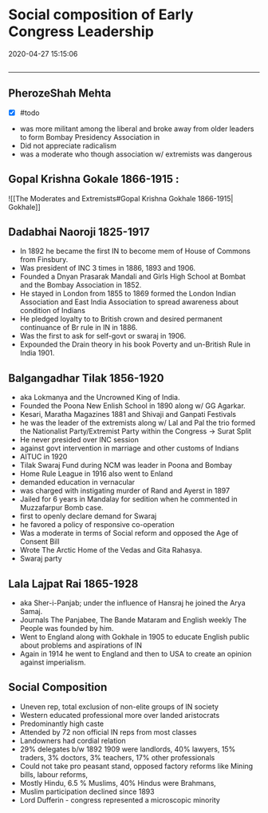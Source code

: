 # Social composition of Early Congress Leadership
2020-04-27 15:15:06
```toc
```
---


## PherozeShah Mehta
- [x] #todo 
-  was more militant among the liberal and broke away from older leaders to form Bombay Presidency Association in
- Did not appreciate radicalism 
- was a moderate who though association w/ extremists was dangerous


## Gopal Krishna Gokale 1866-1915 :
![[The Moderates and Extremists#Gopal Krishna Gokhale 1866-1915| Gokhale]]

## Dadabhai Naoroji 1825-1917
- In 1892 he became the first IN to become mem of House of Commons from Finsbury.
- Was president of INC 3 times in 1886, 1893 and 1906.
- Founded a Dnyan Prasarak Mandali and Girls High School at Bombat and the Bombay Association in 1852.
- He stayed in London from 1855 to 1869 formed the London Indian Association and East India Association to spread awareness about condition of Indians
- He pledged loyalty to to British crown and desired permanent continuance of Br rule in IN in 1886.
- Was the first to ask for self-govt or swaraj in 1906.
- Expounded the Drain theory in his book Poverty and un-British Rule in India 1901.  

## Balgangadhar Tilak 1856-1920
- aka Lokmanya and the Uncrowned King of India.
- Founded the Poona New Enlish School in 1890 along w/ GG Agarkar.
- Kesari, Maratha Magazines 1881 and Shivaji and Ganpati Festivals
- he was the leader of the extremists along w/ Lal and Pal the trio formed the Nationalist Party/Extremist Party within the Congress -> Surat Split
- He never presided over INC session
- against govt intervention in marriage and other customs of Indians 
- AITUC in 1920
- Tilak Swaraj Fund during NCM was leader in Poona and Bombay
- Home Rule League in 1916 also went to Enland
- demanded education in vernacular
- was charged with instigating murder of Rand and Ayerst in 1897 
- Jailed for 6 years in Mandalay for sedition when he commented in Muzzafarpur Bomb case. 
- first to openly declare demand for Swaraj
- he favored a policy of responsive co-operation
- Was a moderate in terms of Social reform and opposed the Age of Consent Bill
- Wrote The Arctic Home of the Vedas and Gita Rahasya.
- Swaraj party

## Lala Lajpat Rai 1865-1928
- aka Sher-i-Panjab; under the influence of Hansraj he joined the Arya Samaj. 
- Journals The Panjabee, The Bande Mataram and English weekly The People was founded by him.
- Went to England along with Gokhale in 1905 to educate English public about problems and aspirations of IN
- Again in 1914 he went to England and then to USA to create an opinion against imperialism.


## Social Composition
-   Uneven rep, total exclusion of non-elite groups of IN society
-   Western educated professional more over landed aristocrats
-   Predominantly high caste
-   Attended by 72 non official IN reps from most classes
-   Landowners had cordial relation
-   29% delegates b/w 1892 1909 were landlords, 40% lawyers, 15% traders, 3% doctors, 3% teachers, 17% other professionals
-   Could not take pro peasant stand, opposed factory reforms like Mining bills, labour reforms,
-   Mostly Hindu, 6.5 % Muslims, 40% Hindus were Brahmans,
-   Muslim participation declined since 1893
-   Lord Dufferin - congress represented a microscopic minority




